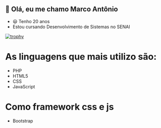 ## 👋 Olá, eu me chamo Marco Antônio

- :smiley: Tenho 20 anos
- Estou cursando Desenvolvimento de Sistemas no SENAI

[![trophy](https://github-profile-trophy.vercel.app/?username=ryo-ma&theme=onedark)](https://github.com/ryo-ma/github-MarcoAntonioNobre-trophy)


# As linguagens que mais utilizo são:

- PHP
- HTML5
- CSS
- JavaScript

# Como framework css e js

- Bootstrap
